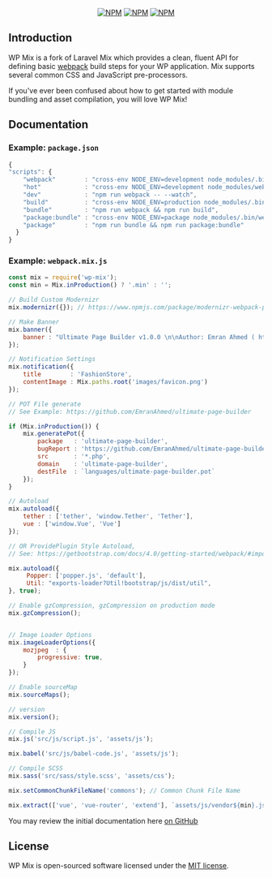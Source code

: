 <p align="center">
<a href="https://www.npmjs.com/package/wp-mix"><img src="https://img.shields.io/npm/v/wp-mix.svg" alt="NPM"></a>
<a href="https://www.npmjs.com/package/wp-mix"><img src="https://img.shields.io/npm/dt/wp-mix.svg" alt="NPM"></a>
<a href="https://www.npmjs.com/package/wp-mix"><img src="https://img.shields.io/npm/l/wp-mix.svg" alt="NPM"></a>
</p>

## Introduction

WP Mix is a fork of Laravel Mix which provides a clean, fluent API for defining basic [webpack](http://github.com/webpack/webpack) build steps for your WP application. Mix supports several common CSS and JavaScript pre-processors.

If you've ever been confused about how to get started with module bundling and asset compilation, you will love WP Mix!

## Documentation
### Example: `package.json`
```js
{
"scripts": {
    "webpack"        : "cross-env NODE_ENV=development node_modules/.bin/webpack --progress --hide-modules --config=node_modules/wp-mix/setup/webpack.config.js",
    "hot"            : "cross-env NODE_ENV=development node_modules/webpack-dev-server/bin/webpack-dev-server.js --inline --hot --config=node_modules/wp-mix/setup/webpack.config.js",
    "dev"            : "npm run webpack -- --watch",
    "build"          : "cross-env NODE_ENV=production node_modules/.bin/webpack --progress --hide-modules --config=node_modules/wp-mix/setup/webpack.config.js",
    "bundle"         : "npm run webpack && npm run build",
    "package:bundle" : "cross-env NODE_ENV=package node_modules/.bin/webpack --progress --hide-modules --config=node_modules/wp-mix/setup/webpack.config.js",
    "package"        : "npm run bundle && npm run package:bundle"
  }
}
```
### Example: `webpack.mix.js`

```js
const mix = require('wp-mix');
const min = Mix.inProduction() ? '.min' : '';

// Build Custom Modernizr
mix.modernizr({}); // https://www.npmjs.com/package/modernizr-webpack-plugin

// Make Banner
mix.banner({
    banner : "Ultimate Page Builder v1.0.0 \n\nAuthor: Emran Ahmed ( https://themehippo.com/ ) \nDate: " + new Date().toLocaleString() + "\nReleased under the MIT license."
});

// Notification Settings
mix.notification({
    title        : 'FashionStore',
    contentImage : Mix.paths.root('images/favicon.png')
});

// POT File generate
// See Example: https://github.com/EmranAhmed/ultimate-page-builder

if (Mix.inProduction()) {
    mix.generatePot({
        package   : 'ultimate-page-builder',
        bugReport : 'https://github.com/EmranAhmed/ultimate-page-builder/issues',
        src       : '*.php',
        domain    : 'ultimate-page-builder',
        destFile  : `languages/ultimate-page-builder.pot`
    });
}

// Autoload
mix.autoload({
    tether : ['tether', 'window.Tether', 'Tether'],
    vue : ['window.Vue', 'Vue']
});

// OR ProvidePlugin Style Autoload, 
// See: https://getbootstrap.com/docs/4.0/getting-started/webpack/#importing-javascript

mix.autoload({
     Popper: ['popper.js', 'default'],
     Util: "exports-loader?Util!bootstrap/js/dist/util",
}, true);

// Enable gzCompression, gzCompression on production mode
mix.gzCompression();


// Image Loader Options
mix.imageLoaderOptions({
    mozjpeg  : {
        progressive: true,
    }
});

// Enable sourceMap
mix.sourceMaps();

// version
mix.version();

// Compile JS
mix.js('src/js/script.js', 'assets/js');

mix.babel('src/js/babel-code.js', 'assets/js');

// Compile SCSS
mix.sass('src/sass/style.scss', 'assets/css');

mix.setCommonChunkFileName('commons'); // Common Chunk File Name

mix.extract(['vue', 'vue-router', 'extend'], `assets/js/vendor${min}.js`);
```


You may review the initial documentation here [on GitHub](https://github.com/EmranAhmed/wp-mix/tree/master/docs#readme)

## License

WP Mix is open-sourced software licensed under the [MIT license](http://opensource.org/licenses/MIT).
